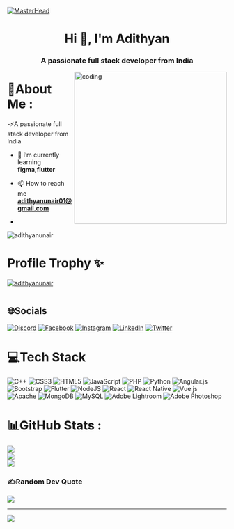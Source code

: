 [![MasterHead](https://visme.co/blog/wp-content/uploads/2019/10/animated-presentation-software-header.gif)]()



<h1 align="center">Hi 👋, I'm Adithyan</h1>
<h3 align="center">A passionate full stack developer from India </h3>

<img align="right" alt="coding" width="350" src="https://imgs.search.brave.com/uGBeRwzhbiOphYDvGkQnCQYYApKyDw1OrDHAZ44cF9Y/rs:fit:860:0:0/g:ce/aHR0cHM6Ly9naWZk/Yi5jb20vaW1hZ2Vz/L2hpZ2gvYW5pbWF0/ZWQtbWFuLWNvbXB1/dGVyLWNvZGluZy1u/YWU2bWVjMzc4bHNn/MWkzLmdpZg.gif">

# 💫About Me :
-⚡A passionate full stack developer from India 

- 🌱 I’m currently learning **figma,flutter**

- 📫 How to reach me **adithyanunair01@gmail.com**

- 



<p align="left"> <img src="https://komarev.com/ghpvc/?username=adithyanunair&label=Profile%20views&color=0e75b6&style=flat" alt="adithyanunair" /> </p>






# Profile Trophy ✨

<p align="left"> <a href="https://github.com/ryo-ma/github-profile-trophy"><img src="https://github-profile-trophy.vercel.app/?username=adithyanunair" alt="adithyanunair" /></a> </p>

<p align="left"> <a href="https://twitter.com/" target="blank"><img src="https://img.shields.io/twitter/follow/?logo=twitter&style=for-the-badge" alt="" /></a> </p>




## 🌐Socials
[![Discord](https://img.shields.io/badge/Discord-%237289DA.svg?logo=discord&logoColor=white)](htttps://discord.gg/adi_ftw) [![Facebook](https://img.shields.io/badge/Facebook-%231877F2.svg?logo=Facebook&logoColor=white)](https://facebook.com/adithyanunair) [![Instagram](https://img.shields.io/badge/Instagram-%23E4405F.svg?logo=Instagram&logoColor=white)](https://instagram.com/_adithyan_.u) [![LinkedIn](https://img.shields.io/badge/LinkedIn-%230077B5.svg?logo=linkedin&logoColor=white)](https://linkedin.com/in/adiithyan-u-nair) [![Twitter](https://img.shields.io/badge/Twitter-%231DA1F2.svg?logo=Twitter&logoColor=white)](https://twitter.com/Adithyan_u_nair) 

# 💻Tech Stack
![C++](https://img.shields.io/badge/c++-%2300599C.svg?style=for-the-badge&logo=c%2B%2B&logoColor=white) ![CSS3](https://img.shields.io/badge/css3-%231572B6.svg?style=for-the-badge&logo=css3&logoColor=white) ![HTML5](https://img.shields.io/badge/html5-%23E34F26.svg?style=for-the-badge&logo=html5&logoColor=white) ![JavaScript](https://img.shields.io/badge/javascript-%23323330.svg?style=for-the-badge&logo=javascript&logoColor=%23F7DF1E) ![PHP](https://img.shields.io/badge/php-%23777BB4.svg?style=for-the-badge&logo=php&logoColor=white) ![Python](https://img.shields.io/badge/python-3670A0?style=for-the-badge&logo=python&logoColor=ffdd54) ![Angular.js](https://img.shields.io/badge/angular.js-%23E23237.svg?style=for-the-badge&logo=angularjs&logoColor=white) ![Bootstrap](https://img.shields.io/badge/bootstrap-%23563D7C.svg?style=for-the-badge&logo=bootstrap&logoColor=white) ![Flutter](https://img.shields.io/badge/Flutter-%2302569B.svg?style=for-the-badge&logo=Flutter&logoColor=white) ![NodeJS](https://img.shields.io/badge/node.js-6DA55F?style=for-the-badge&logo=node.js&logoColor=white) ![React](https://img.shields.io/badge/react-%2320232a.svg?style=for-the-badge&logo=react&logoColor=%2361DAFB) ![React Native](https://img.shields.io/badge/react_native-%2320232a.svg?style=for-the-badge&logo=react&logoColor=%2361DAFB) ![Vue.js](https://img.shields.io/badge/vuejs-%2335495e.svg?style=for-the-badge&logo=vuedotjs&logoColor=%234FC08D) ![Apache](https://img.shields.io/badge/apache-%23D42029.svg?style=for-the-badge&logo=apache&logoColor=white) ![MongoDB](https://img.shields.io/badge/MongoDB-%234ea94b.svg?style=for-the-badge&logo=mongodb&logoColor=white) ![MySQL](https://img.shields.io/badge/mysql-%2300f.svg?style=for-the-badge&logo=mysql&logoColor=white) ![Adobe Lightroom](https://img.shields.io/badge/Adobe%20Lightroom-31A8FF.svg?style=for-the-badge&logo=Adobe%20Lightroom&logoColor=white) ![Adobe Photoshop](https://img.shields.io/badge/adobephotoshop-%2331A8FF.svg?style=for-the-badge&logo=adobephotoshop&logoColor=white) 
# 📊GitHub Stats :
![](https://github-readme-stats.vercel.app/api?username=adithyanunair&theme=dark&hide_border=false&include_all_commits=false&count_private=false)<br/>
![](https://github-readme-streak-stats.herokuapp.com/?user=adithyanunair&theme=dark&hide_border=false)<br/>
![](https://github-readme-stats.vercel.app/api/top-langs/?username=adithyanunair&theme=dark&hide_border=false&include_all_commits=false&count_private=false&layout=compact)



### ✍️Random Dev Quote
![](https://quotes-github-readme.vercel.app/api?type=horizontal&theme=tokyonight)



---
[![](https://visitcount.itsvg.in/api?id=adithyanunair&icon=1&color=0)](https://visitcount.itsvg.in)
